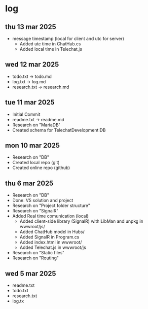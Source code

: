 # log
## thu 13 mar 2025
- message timestamp (local for client and utc for server)
	- Added utc time in ChatHub.cs
	- Added local time in Telechat.js
## wed 12 mar 2025
- todo.txt -> todo.md
- log.txt -> log.md
- research.txt -> research.md
## tue 11 mar 2025
- Initial Commit
- readme.txt -> readme.md
- Research on "MariaDB"
- Created schema for TelechatDevelopment DB
## mon 10 mar 2025
- Research on "DB"
- Created local repo (git)
- Created online repo (github)
## thu 6 mar 2025
- Research on "DB"
- Done: VS solution and project
- Research on "Project folder structure"
- Research on "SignalR"
- Added Real time comunication (local)
	- Added client-side library (SignalR) with LibMan and unpkg in wwwroot/js/
	- Added ChatHub model in Hubs/
	- Added SignalR in Program.cs
	- Added index.html in wwwroot/
	- Added Telechat.js in wwwroot/js
- Research on "Static files"
- Research on "Routing"
## wed 5 mar 2025
- readme.txt
- todo.txt
- research.txt
- log.tx
